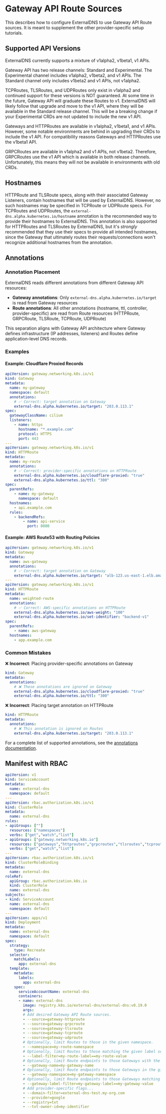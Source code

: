 # Gateway API Route Sources

This describes how to configure ExternalDNS to use Gateway API Route sources.
It is meant to supplement the other provider-specific setup tutorials.

## Supported API Versions

ExternalDNS currently supports a mixture of v1alpha2, v1beta1, v1 APIs.

Gateway API has two release channels: Standard and Experimental.
The Experimental channel includes v1alpha2, v1beta2, and v1 APIs.
The Standard channel only includes v1beta2 and v1 APIs, not v1alpha2.

TCPRoutes, TLSRoutes, and UDPRoutes only exist in v1alpha2 and continued support for
these versions is NOT guaranteed. At some time in the future, Gateway API will graduate
these Routes to v1. ExternalDNS will likely follow that upgrade and move to the v1 API,
where they will be available in the Standard release channel. This will be a breaking
change if your Experimental CRDs are not updated to include the new v1 API.

Gateways and HTTPRoutes are available in v1alpha2, v1beta1, and v1 APIs.
However, some notable environments are behind in upgrading their CRDs to include the v1 API.
For compatibility reasons Gateways and HTTPRoutes use the v1beta1 API.

GRPCRoutes are available in v1alpha2 and v1 APIs, not v1beta2.
Therefore, GRPCRoutes use the v1 API which is available in both release channels.
Unfortunately, this means they will not be available in environments with old CRDs.

## Hostnames

HTTPRoute and TLSRoute specs, along with their associated Gateway Listeners, contain hostnames that
will be used by ExternalDNS. However, no such hostnames may be specified in TCPRoute or UDPRoute
specs. For TCPRoutes and UDPRoutes, the `external-dns.alpha.kubernetes.io/hostname` annotation
is the recommended way to provide their hostnames to ExternalDNS. This annotation is also supported
for HTTPRoutes and TLSRoutes by ExternalDNS, but it's _strongly_ recommended that they use their
specs to provide all intended hostnames, since the Gateway that ultimately routes their
requests/connections won't recognize additional hostnames from the annotation.

## Annotations

### Annotation Placement

ExternalDNS reads different annotations from different Gateway API resources:

- **Gateway annotations**: Only `external-dns.alpha.kubernetes.io/target` is read from Gateway resources
- **Route annotations**: All other annotations (hostname, ttl, controller, provider-specific) are read from Route
  resources (HTTPRoute, GRPCRoute, TLSRoute, TCPRoute, UDPRoute)

This separation aligns with Gateway API architecture where Gateway defines infrastructure (IP addresses, listeners)
and Routes define application-level DNS records.

### Examples

#### Example: Cloudflare Proxied Records

```yaml
apiVersion: gateway.networking.k8s.io/v1
kind: Gateway
metadata:
  name: my-gateway
  namespace: default
  annotations:
    # ✅ Correct: target annotation on Gateway
    external-dns.alpha.kubernetes.io/target: "203.0.113.1"
spec:
  gatewayClassName: cilium
  listeners:
    - name: https
      hostname: "*.example.com"
      protocol: HTTPS
      port: 443
---
apiVersion: gateway.networking.k8s.io/v1
kind: HTTPRoute
metadata:
  name: my-route
  annotations:
    # ✅ Correct: provider-specific annotations on HTTPRoute
    external-dns.alpha.kubernetes.io/cloudflare-proxied: "true"
    external-dns.alpha.kubernetes.io/ttl: "300"
spec:
  parentRefs:
    - name: my-gateway
      namespace: default
  hostnames:
    - api.example.com
  rules:
    - backendRefs:
        - name: api-service
          port: 8080
```

#### Example: AWS Route53 with Routing Policies

```yaml
apiVersion: gateway.networking.k8s.io/v1
kind: Gateway
metadata:
  name: aws-gateway
  annotations:
    # ✅ Correct: target annotation on Gateway
    external-dns.alpha.kubernetes.io/target: "alb-123.us-east-1.elb.amazonaws.com"
---
apiVersion: gateway.networking.k8s.io/v1
kind: HTTPRoute
metadata:
  name: weighted-route
  annotations:
    # ✅ Correct: AWS-specific annotations on HTTPRoute
    external-dns.alpha.kubernetes.io/aws-weight: "100"
    external-dns.alpha.kubernetes.io/set-identifier: "backend-v1"
spec:
  parentRefs:
    - name: aws-gateway
  hostnames:
    - app.example.com
```

### Common Mistakes

❌ **Incorrect**: Placing provider-specific annotations on Gateway

```yaml
kind: Gateway
metadata:
  annotations:
    # ❌ These annotations are ignored on Gateway
    external-dns.alpha.kubernetes.io/cloudflare-proxied: "true"
    external-dns.alpha.kubernetes.io/ttl: "300"
```

❌ **Incorrect**: Placing target annotation on HTTPRoute

```yaml
kind: HTTPRoute
metadata:
  annotations:
    # ❌ This annotation is ignored on Routes
    external-dns.alpha.kubernetes.io/target: "203.0.113.1"
```

For a complete list of supported annotations, see the
[annotations documentation](../annotations/annotations.md#gateway-api-annotation-placement).

## Manifest with RBAC

```yaml
apiVersion: v1
kind: ServiceAccount
metadata:
  name: external-dns
  namespace: default
---
apiVersion: rbac.authorization.k8s.io/v1
kind: ClusterRole
metadata:
  name: external-dns
rules:
- apiGroups: [""]
  resources: ["namespaces"]
  verbs: ["get","watch","list"]
- apiGroups: ["gateway.networking.k8s.io"]
  resources: ["gateways","httproutes","grpcroutes","tlsroutes","tcproutes","udproutes"]
  verbs: ["get","watch","list"]
---
apiVersion: rbac.authorization.k8s.io/v1
kind: ClusterRoleBinding
metadata:
  name: external-dns
roleRef:
  apiGroup: rbac.authorization.k8s.io
  kind: ClusterRole
  name: external-dns
subjects:
- kind: ServiceAccount
  name: external-dns
  namespace: default
---
apiVersion: apps/v1
kind: Deployment
metadata:
  name: external-dns
  namespace: default
spec:
  strategy:
    type: Recreate
  selector:
    matchLabels:
      app: external-dns
  template:
    metadata:
      labels:
        app: external-dns
    spec:
      serviceAccountName: external-dns
      containers:
      - name: external-dns
        image: registry.k8s.io/external-dns/external-dns:v0.19.0
        args:
        # Add desired Gateway API Route sources.
        - --source=gateway-httproute
        - --source=gateway-grpcroute
        - --source=gateway-tlsroute
        - --source=gateway-tcproute
        - --source=gateway-udproute
        # Optionally, limit Routes to those in the given namespace.
        - --namespace=my-route-namespace
        # Optionally, limit Routes to those matching the given label selector.
        - --label-filter=my-route-label==my-route-value
        # Optionally, limit Route endpoints to those Gateways with the given name.
        - --gateway-name=my-gateway-name
        # Optionally, limit Route endpoints to those Gateways in the given namespace.
        - --gateway-namespace=my-gateway-namespace
        # Optionally, limit Route endpoints to those Gateways matching the given label selector.
        - --gateway-label-filter=my-gateway-label==my-gateway-value
        # Add provider-specific flags...
        - --domain-filter=external-dns-test.my-org.com
        - --provider=google
        - --registry=txt
        - --txt-owner-id=my-identifier
```
